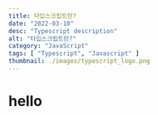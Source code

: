 ```yaml
---
title: 타입스크립트란?
date: "2022-03-10"
desc: "Typescript description"
alt: "타입스크립트란?"
category: "JavaScript"
tags: [ "Typescript", "Javascript" ]
thumbnail: ./images/typescript_logo.png
---
```


# hello
